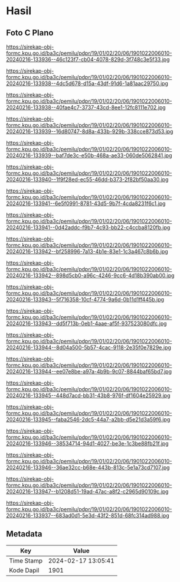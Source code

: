 # Hasil

## Foto C Plano

https://sirekap-obj-formc.kpu.go.id/ba3c/pemilu/pdpr/19/01/02/20/06/1901022006010-20240216-133936--46c123f7-cb04-4078-829d-3f748c3e5f33.jpg

https://sirekap-obj-formc.kpu.go.id/ba3c/pemilu/pdpr/19/01/02/20/06/1901022006010-20240216-133938--4dc5d678-d15a-43df-91d6-1a81aac29750.jpg

https://sirekap-obj-formc.kpu.go.id/ba3c/pemilu/pdpr/19/01/02/20/06/1901022006010-20240216-133938--40fae4c7-3737-43cd-8ee1-12fc8111e702.jpg

https://sirekap-obj-formc.kpu.go.id/ba3c/pemilu/pdpr/19/01/02/20/06/1901022006010-20240216-133939--16d80747-8d8a-433b-929b-338cce873d53.jpg

https://sirekap-obj-formc.kpu.go.id/ba3c/pemilu/pdpr/19/01/02/20/06/1901022006010-20240216-133939--baf7de3c-e50b-468a-ae33-060de5062841.jpg

https://sirekap-obj-formc.kpu.go.id/ba3c/pemilu/pdpr/19/01/02/20/06/1901022006010-20240216-133940--1f9f28ed-ec55-46dd-b373-2f82bf50aa30.jpg

https://sirekap-obj-formc.kpu.go.id/ba3c/pemilu/pdpr/19/01/02/20/06/1901022006010-20240216-133941--6e5f0991-8781-43d5-9b7f-4cda8231f6c1.jpg

https://sirekap-obj-formc.kpu.go.id/ba3c/pemilu/pdpr/19/01/02/20/06/1901022006010-20240216-133941--0d42addc-f9b7-4c93-bb22-c4ccba8120fb.jpg

https://sirekap-obj-formc.kpu.go.id/ba3c/pemilu/pdpr/19/01/02/20/06/1901022006010-20240216-133942--bf258996-7a13-4b1e-83e1-1c3a467c8b6b.jpg

https://sirekap-obj-formc.kpu.go.id/ba3c/pemilu/pdpr/19/01/02/20/06/1901022006010-20240216-133942--898d5cb0-a96c-4246-9cc6-4d18b390ab00.jpg

https://sirekap-obj-formc.kpu.go.id/ba3c/pemilu/pdpr/19/01/02/20/06/1901022006010-20240216-133943--5f716358-10cf-4774-9a6d-0b11d1ff445b.jpg

https://sirekap-obj-formc.kpu.go.id/ba3c/pemilu/pdpr/19/01/02/20/06/1901022006010-20240216-133943--dd5f713b-0eb1-4aae-af5f-937523080dfc.jpg

https://sirekap-obj-formc.kpu.go.id/ba3c/pemilu/pdpr/19/01/02/20/06/1901022006010-20240216-133944--8d04a500-5b57-4cac-9118-2e35f0e7829e.jpg

https://sirekap-obj-formc.kpu.go.id/ba3c/pemilu/pdpr/19/01/02/20/06/1901022006010-20240216-133944--ee07e8be-a97a-4b9b-9c07-8844baf65bd7.jpg

https://sirekap-obj-formc.kpu.go.id/ba3c/pemilu/pdpr/19/01/02/20/06/1901022006010-20240216-133945--448d7acd-bb31-43b8-976f-df1604e25929.jpg

https://sirekap-obj-formc.kpu.go.id/ba3c/pemilu/pdpr/19/01/02/20/06/1901022006010-20240216-133945--faba2546-2dc5-44a7-a2bb-d5e21d3a59f6.jpg

https://sirekap-obj-formc.kpu.go.id/ba3c/pemilu/pdpr/19/01/02/20/06/1901022006010-20240216-133946--38534714-94d1-4027-be3e-1c3be88fb21f.jpg

https://sirekap-obj-formc.kpu.go.id/ba3c/pemilu/pdpr/19/01/02/20/06/1901022006010-20240216-133946--36ae32cc-b68e-443b-813c-5e1a73cd7107.jpg

https://sirekap-obj-formc.kpu.go.id/ba3c/pemilu/pdpr/19/01/02/20/06/1901022006010-20240216-133947--b1208d51-19ad-47ac-a8f2-c2965d90109c.jpg

https://sirekap-obj-formc.kpu.go.id/ba3c/pemilu/pdpr/19/01/02/20/06/1901022006010-20240216-133937--683ad0d1-5e3d-43f2-851d-68fc314ad988.jpg


## Metadata

| Key        | Value               |
| ---------- | ------------------- |
| Time Stamp | 2024-02-17 13:05:41 |
| Kode Dapil | 1901                |



